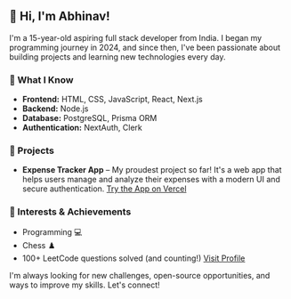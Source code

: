 ## 👋 Hi, I'm Abhinav!

I'm a 15-year-old aspiring full stack developer from India. I began my programming journey in 2024, and since then, I've been passionate about building projects and learning new technologies every day.

### 🚀 What I Know

- **Frontend:** HTML, CSS, JavaScript, React, Next.js
- **Backend:** Node.js
- **Database:** PostgreSQL, Prisma ORM
- **Authentication:** NextAuth, Clerk

### 🌟 Projects

- **Expense Tracker App** – My proudest project so far! It's a web app that helps users manage and analyze their expenses with a modern UI and secure authentication.
[Try the App on Vercel](https://expense-tracker-app-gamma-nine.vercel.app)

### 🧠 Interests & Achievements

- Programming 💻
- Chess ♟️
- 100+ LeetCode questions solved (and counting!) [Visit Profile](https://leetcode.com/u/Abhinav_Jangid/)

I'm always looking for new challenges, open-source opportunities, and ways to improve my skills. Let's connect!
<!---
Its-Abhinav-Jangid/Its-Abhinav-Jangid is a ✨ special ✨ repository because its `README.md` (this file) appears on your GitHub profile.
You can click the Preview link to take a look at your changes.
--->
